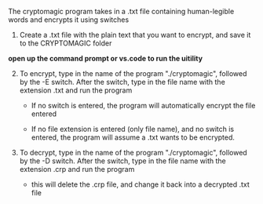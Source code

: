 
The cryptomagic program takes in a .txt file containing human-legible words and encrypts it using switches


1. Create a .txt file with the plain text that you want to encrypt, and save it to the CRYPTOMAGIC folder


**open up the command prompt or vs.code to run the uitility**

2. To encrypt, type in the name of the program "./cryptomagic", followed by the -E switch. After the switch, type in the file name with the extension .txt and run the program

    - If no switch is entered, the program will automatically encrypt the file entered

    - If no file extension is entered (only file name), and no switch is entered, the program will assume a .txt wants to be encrypted. 


3. To decrypt, type in the name of the program "./cryptomagic", followed by the -D switch. After the switch, type in the file name with the extension .crp and run the program
    - this will delete the .crp file, and change it back into a decrypted .txt file 